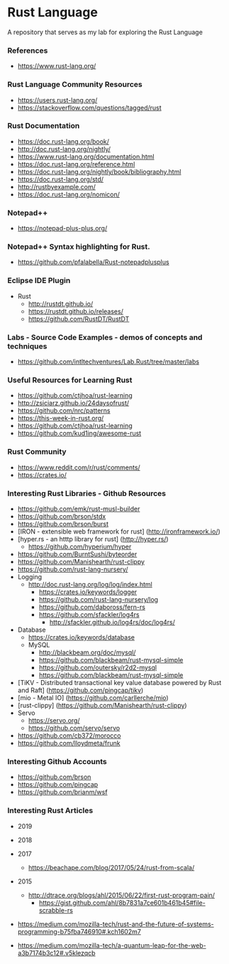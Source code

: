
Rust Language 
====
A repository that serves as my lab for exploring the Rust Language


### References 
* https://www.rust-lang.org/


### Rust Language Community Resources
* https://users.rust-lang.org/
* https://stackoverflow.com/questions/tagged/rust

### Rust Documentation
* https://doc.rust-lang.org/book/
* http://doc.rust-lang.org/nightly/
* https://www.rust-lang.org/documentation.html
* https://doc.rust-lang.org/reference.html
* https://doc.rust-lang.org/nightly/book/bibliography.html
* https://doc.rust-lang.org/std/
* http://rustbyexample.com/ 
* https://doc.rust-lang.org/nomicon/ 

### Notepad++ 
* https://notepad-plus-plus.org/

### Notepad++ Syntax highlighting for Rust.
* https://github.com/pfalabella/Rust-notepadplusplus


### Eclipse IDE Plugin
* Rust
  * http://rustdt.github.io/
  * https://rustdt.github.io/releases/
  * https://github.com/RustDT/RustDT


### Labs - Source Code Examples - demos of concepts and techniques
* https://github.com/intltechventures/Lab.Rust/tree/master/labs

### Useful Resources for Learning Rust
* https://github.com/ctjhoa/rust-learning
* http://zsiciarz.github.io/24daysofrust/
* https://github.com/nrc/patterns
* https://this-week-in-rust.org/
* https://github.com/ctjhoa/rust-learning
* https://github.com/kud1ing/awesome-rust

### Rust Community
* https://www.reddit.com/r/rust/comments/
* https://crates.io/

### Interesting Rust Libraries - Github Resources
* https://github.com/emk/rust-musl-builder  
* https://github.com/brson/stdx
* https://github.com/brson/burst
* [IRON - extensible web framework for rust] (http://ironframework.io/)
* [hyper.rs - an htttp library for rust] (http://hyper.rs/)
	* https://github.com/hyperium/hyper
* https://github.com/BurntSushi/byteorder
* https://github.com/Manishearth/rust-clippy
* https://github.com/rust-lang-nursery/
* Logging
	* http://doc.rust-lang.org/log/log/index.html
		* https://crates.io/keywords/logger
		* https://github.com/rust-lang-nursery/log
		* https://github.com/daboross/fern-rs
		* https://github.com/sfackler/log4rs
			* http://sfackler.github.io/log4rs/doc/log4rs/
* Database
	* https://crates.io/keywords/database
	* MySQL
		* http://blackbeam.org/doc/mysql/
		* https://github.com/blackbeam/rust-mysql-simple
		* https://github.com/outersky/r2d2-mysql
		* https://github.com/blackbeam/rust-mysql-simple
* [TiKV - Distributed transactional key value database powered by Rust and Raft] (https://github.com/pingcap/tikv)
* [mio - Metal IO] (https://github.com/carllerche/mio)
* [rust-clippy] (https://github.com/Manishearth/rust-clippy)
* Servo
  * https://servo.org/
  * https://github.com/servo/servo
* https://github.com/cb372/morocco
* https://github.com/lloydmeta/frunk


### Interesting Github Accounts
* https://github.com/brson
* https://github.com/pingcap
* https://github.com/brianm/wsf



### Interesting Rust Articles
* 2019 

* 2018

* 2017
  * https://beachape.com/blog/2017/05/24/rust-from-scala/

* 2015
  * http://dtrace.org/blogs/ahl/2015/06/22/first-rust-program-pain/
    * https://gist.github.com/ahl/8b7831a7ce601b461b45#file-scrabble-rs
* https://medium.com/mozilla-tech/rust-and-the-future-of-systems-programming-b75fba746910#.kch1602m7
* https://medium.com/mozilla-tech/a-quantum-leap-for-the-web-a3b7174b3c12#.v5klezqcb


